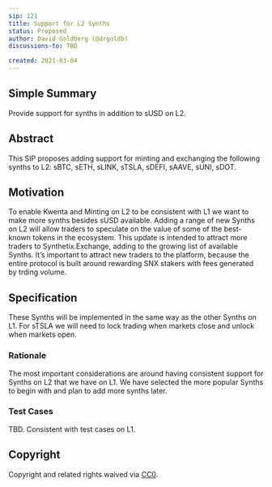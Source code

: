 ```yaml
---
sip: 121
title: Support for L2 Synths
status: Proposed
author: David Goldberg (@drgoldb)
discussions-to: TBD

created: 2021-03-04
---
```


## Simple Summary

Provide support for synths in addition to sUSD on L2.

## Abstract

This SIP proposes adding support for minting and exchanging the following synths to L2: sBTC, sETH, sLINK, sTSLA, sDEFI, sAAVE, sUNI, sDOT.

## Motivation

To enable Kwenta and Minting on L2 to be consistent with L1 we want to make more synths besides sUSD available. Adding a range of new Synths on L2 will allow traders to speculate on the value of some of the best-known tokens in the ecosystem. This update is intended to attract more traders to Synthetix.Exchange, adding to the growing list of available Synths. It’s important to attract new traders to the platform, because the entire protocol is built around rewarding SNX stakers with fees generated by trding volume.

## Specification

These Synths will be implemented in the same way as the other Synths on L1. For sTSLA we will need to lock trading when markets close and unlock when markets open.

### Rationale

The most important considerations are around having consistent support for Synths on L2 that we have on L1. We have selected the more popular Synths to begin with and plan to add more synths later.

### Test Cases

TBD. Consistent with test cases on L1.

## Copyright

Copyright and related rights waived via [CC0](https://creativecommons.org/publicdomain/zero/1.0/).



